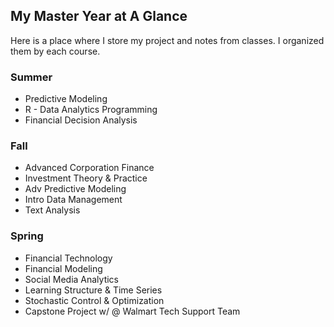 ## My Master Year at A Glance ##

Here is a place where I store my project and notes from classes. I organized them by each course.

### Summer ###

- Predictive Modeling
- R - Data Analytics Programming
- Financial Decision Analysis

### Fall ###

- Advanced Corporation Finance
- Investment Theory & Practice
- Adv Predictive Modeling
- Intro Data Management
- Text Analysis

### Spring ###

- Financial Technology
- Financial Modeling
- Social Media Analytics
- Learning Structure & Time Series
- Stochastic Control & Optimization
- Capstone Project w/ @ Walmart Tech Support Team
